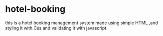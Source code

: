 # hotel-booking
this is a hotel booking management system made using simple HTML ,and styling it with Css and validating it with javascript. 
